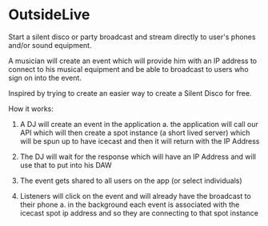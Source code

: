 # OutsideLive

Start a silent disco or party broadcast and stream directly to user's phones and/or sound equipment. 

A musician will create an event which will provide him with an IP address to connect to his musical equipment 
and be able to broadcast to users who sign on into the event. 

Inspired by trying to create an easier way to create a Silent Disco for free. 



How it works: 

1. A DJ will create an event in the application
    a. the application will call our API which will then create a spot instance (a short lived server) which will be spun up to have icecast and then it will return with the IP Address 
    
2. The DJ will wait for the response which will have an IP Address and will use that to put into his DAW 


3. The event gets shared to all users on the app (or select individuals) 


4. Listeners will click on the event and will already have the broadcast to their phone 
  a. in the background each event is associated with the icecast spot ip address and so they are connecting to that spot instance 
